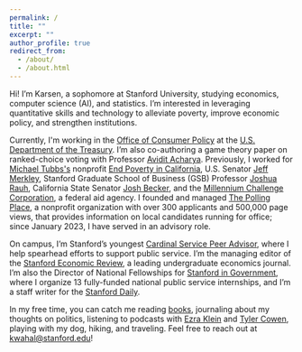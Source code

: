 ```yaml
---
permalink: /
title: ""
excerpt: ""
author_profile: true
redirect_from: 
  - /about/
  - /about.html
---
```


Hi! I’m Karsen, a sophomore at Stanford University, studying economics, computer science (AI), and statistics. I’m interested in leveraging quantitative skills and technology to alleviate poverty, improve economic policy, and strengthen institutions.

Currently, I'm working in the [Office of Consumer Policy](https://home.treasury.gov/policy-issues/consumer-policy) at the [U.S. Department of the Treasury](https://home.treasury.gov/). I’m also co-authoring a game theory paper on ranked-choice voting with Professor [Avidit Acharya](https://www.aviditacharya.com/home). Previously, I worked for [Michael Tubbs's](https://en.wikipedia.org/wiki/Michael_Tubbs) nonprofit [End Poverty in California](https://endpovertyinca.org/), U.S. Senator [Jeff Merkley](https://www.merkley.senate.gov/), Stanford Graduate School of Business (GSB) Professor [Joshua Rauh](https://web.stanford.edu/~rauh/index.html), California State Senator [Josh Becker](https://sd13.senate.ca.gov/), and the [Millennium Challenge Corporation](https://www.mcc.gov/), a federal aid agency. I founded and managed [The Polling Place](https://thepollingplace.org/), a nonprofit organization with over 300 applicants and 500,000 page views, that provides information on local candidates running for office; since January 2023, I have served in an advisory role. 

On campus, I’m Stanford’s youngest [Cardinal Service Peer Advisor](https://haas.stanford.edu/resources/students/advising), where I help spearhead efforts to support public service. I’m the managing editor of the [Stanford Economic Review](https://stanfordeconreview.com/), a leading undergraduate economics journal. I’m also the Director of National Fellowships for [Stanford in Government](https://sig.stanford.edu/), where I organize 13 fully-funded national public service internships, and I’m a staff writer for the [Stanford Daily](https://stanforddaily.com/). 

In my free time, you can catch me reading [books](https://app.thestorygraph.com/profile/karsenwahal), journaling about my thoughts on politics, listening to podcasts with [Ezra Klein](https://www.nytimes.com/by/ezra-klein) and [Tyler Cowen](https://marginalrevolution.com/), playing with my dog, hiking, and traveling. Feel free to reach out at kwahal@stanford.edu!
